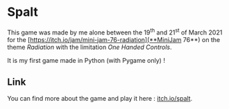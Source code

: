 # Spalt
This game was made by me alone between the 19<sup>th</sup> and 21<sup>st</sup> of March 2021 for the [https://itch.io/jam/mini-jam-76-radiation](**MiniJam 76**) on the theme *Radiation* with the limitation *One Handed Controls*.

It is my first game made in Python (with Pygame only) !

## Link
You can find more about the game and play it here : [itch.io/spalt](https://charon25.itch.io/spalt).